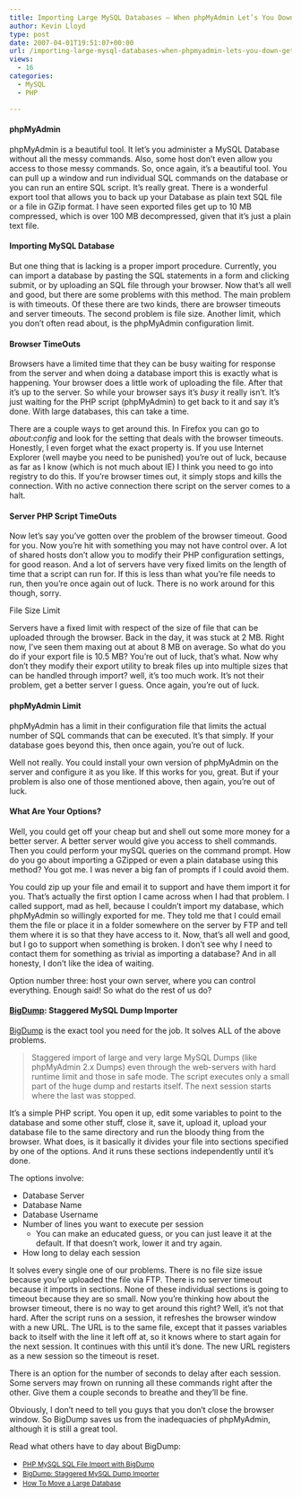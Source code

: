 ```yaml
---
title: Importing Large MySQL Databases – When phpMyAdmin Let’s You Down – Get BigDump
author: Kevin Lloyd
type: post
date: 2007-04-01T19:51:07+00:00
url: /importing-large-mysql-databases-when-phpmyadmin-lets-you-down-get-bigdump/
views:
  - 16
categories:
  - MySQL
  - PHP

---
```

#### phpMyAdmin

phpMyAdmin is a beautiful tool. It let&#8217;s you administer a MySQL Database without all the messy commands. Also, some host don&#8217;t even allow you access to those messy commands. So, once again, it&#8217;s a beautiful tool. You can pull up a window and run individual SQL commands on the database or you can run an entire SQL script. It&#8217;s really great. There is a wonderful export tool that allows you to back up your Database as plain text SQL file or a file in GZip format. I have seen exported files get up to 10 MB compressed, which is over 100 MB decompressed, given that it&#8217;s just a plain text file.

#### Importing MySQL Database

But one thing that is lacking is a proper import procedure. Currently, you can import a database by pasting the SQL statements in a form and clicking submit, or by uploading an SQL file through your browser. Now that&#8217;s all well and good, but there are some problems with this method. The main problem is with timeouts. Of these there are two kinds, there are browser timeouts and server timeouts. The second problem is file size. Another limit, which you don&#8217;t often read about, is the phpMyAdmin configuration limit.

#### Browser TimeOuts

Browsers have a limited time that they can be busy waiting for response from the server and when doing a database import this is exactly what is happening. Your browser does a little work of uploading the file. After that it&#8217;s up to the server. So while your browser says it&#8217;s _busy_ it really isn&#8217;t. It&#8217;s just waiting for the PHP script (phpMyAdmin) to get back to it and say it&#8217;s done. With large databases, this can take a time.

There are a couple ways to get around this. In Firefox you can go to _about:config_ and look for the setting that deals with the browser timeouts. Honestly, I even forget what the exact property is. If you use Internet Explorer (well maybe you need to be punished) you&#8217;re out of luck, because as far as I know (which is not much about IE) I think you need to go into registry to do this. If you&#8217;re browser times out, it simply stops and kills the connection. With no active connection there script on the server comes to a halt.

#### Server PHP Script TimeOuts

Now let&#8217;s say you&#8217;ve gotten over the problem of the browser timeout. Good for you. Now you&#8217;re hit with something you may not have control over. A lot of shared hosts don&#8217;t allow you to modify their PHP configuration settings, for good reason. And a lot of servers have very fixed limits on the length of time that a script can run for. If this is less than what you&#8217;re file needs to run, then you&#8217;re once again out of luck. There is no work around for this though, sorry.

File Size Limit

Servers have a fixed limit with respect of the size of file that can be uploaded through the browser. Back in the day, it was stuck at 2 MB. Right now, I&#8217;ve seen them maxing out at about 8 MB on average. So what do you do if your export file is 10.5 MB? You&#8217;re out of luck, that&#8217;s what. Now why don&#8217;t they modify their export utility to break files up into multiple sizes that can be handled through import? well, it&#8217;s too much work. It&#8217;s not their problem, get a better server I guess. Once again, you&#8217;re out of luck.

#### phpMyAdmin Limit

phpMyAdmin has a limit in their configuration file that limits the actual number of SQL commands that can be executed. It&#8217;s that simply. If your database goes beyond this, then once again, you&#8217;re out of luck.

Well not really. You could install your own version of phpMyAdmin on the server and configure it as you like. If this works for you, great. But if your problem is also one of those mentioned above, then again, you&#8217;re out of luck.

#### What Are Your Options?

<!--more-->Well, you could get off your cheap but and shell out some more money for a better server. A better server would give you access to shell commands. Then you could perform your mySQL queries on the command prompt. How do you go about importing a GZipped or even a plain database using this method? You got me. I was never a big fan of prompts if I could avoid them.

You could zip up your file and email it to support and have them import it for you. That&#8217;s actually the first option I came across when I had that problem. I called support, mad as hell, because I couldn&#8217;t import my database, which phpMyAdmin so willingly exported for me. They told me that I could email them the file or place it in a folder somewhere on the server by FTP and tell them where it is so that they have access to it. Now, that&#8217;s all well and good, but I go to support when something is broken. I don&#8217;t see why I need to contact them for something as trivial as importing a database? And in all honesty, I don&#8217;t like the idea of waiting.

Option number three: host your own server, where you can control everything. Enough said! So what do the rest of us do?

#### [BigDump][1]: Staggered MySQL Dump Importer

[BigDump][1] is the exact tool you need for the job. It solves ALL of the above problems.

> Staggered import of large and very large MySQL Dumps (like phpMyAdmin 2.x Dumps) even through the web-servers with hard runtime limit and those in safe mode. The script executes only a small part of the huge dump and restarts itself. The next session starts where the last was stopped.

It&#8217;s a simple PHP script. You open it up, edit some variables to point to the database and some other stuff, close it, save it, upload it, upload your database file to the same directory and run the bloody thing from the browser. What does, is it basically it divides your file into sections specified by one of the options. And it runs these sections independently until it&#8217;s done.

The options involve:

  * Database Server
  * Database Name
  * Database Username
  * Number of lines you want to execute per session 
      * You can make an educated guess, or you can just leave it at the default. If that doesn&#8217;t work, lower it and try again.
  * How long to delay each session

It solves every single one of our problems. There is no file size issue because you&#8217;re uploaded the file via FTP. There is no server timeout because it imports in sections. None of these individual sections is going to timeout because they are so small. Now you&#8217;re thinking how about the browser timeout, there is no way to get around this right? Well, it&#8217;s not that hard. After the script runs on a session, it refreshes the browser window with a new URL. The URL is to the same file, except that it passes variables back to itself with the line it left off at, so it knows where to start again for the next session. It continues with this until it&#8217;s done. The new URL registers as a new session so the timeout is reset.

There is an option for the number of seconds to delay after each session. Some servers may frown on running all these commands right after the other. Give them a couple seconds to breathe and they&#8217;ll be fine.

Obviously, I don&#8217;t need to tell you guys that you don&#8217;t close the browser window. So BigDump saves us from the inadequacies of phpMyAdmin, although it is still a great tool.

Read what others have to day about BigDump:

  * <small><a href="http://www.michaelphipps.com/2007-03-12/php-mysql-sql-file-import-with-bigdump.html">PHP MySQL SQL File Import with BigDump</a></small>
  * <small><a href="http://www.web-seo.co.uk/?p=272">BigDump: Staggered MySQL Dump Importer</a></small>
  * <small><a href="http://www.masetek.com.au/2007/01/28/how-to-move-a-large-database/">How To Move a Large Database</a></small>

 [1]: http://www.ozerov.de/bigdump.php
